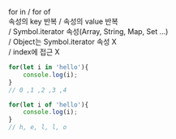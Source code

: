 for in          / for of  
속성의 key 반복  / 속성의 value 반복  
                / Symbol.iterator 속성(Array, String, Map, Set ...)  
                / Object는 Symbol.iterator 속성 X  
                / index에 접근 X  

```js
for(let i in 'hello'){
    console.log(i);
}
// 0 ,1 ,2 ,3 ,4

for(let i of 'hello'){
    console.log(i);
}
// h, e, l, l, o
